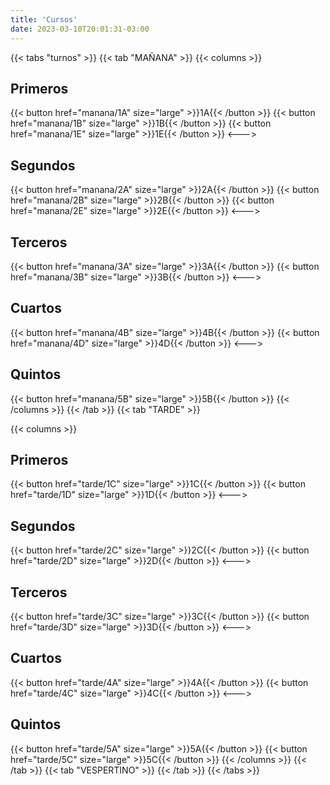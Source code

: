 ```yaml
---
title: 'Cursos'
date: 2023-03-10T20:01:31-03:00
---
```


{{< tabs "turnos" >}}
{{< tab "MAÑANA" >}}
{{< columns >}}

## Primeros

{{< button href="manana/1A" size="large" >}}1A{{< /button >}}
{{< button href="manana/1B" size="large" >}}1B{{< /button >}}
{{< button href="manana/1E" size="large" >}}1E{{< /button >}}
<--->

## Segundos

{{< button href="manana/2A" size="large" >}}2A{{< /button >}}
{{< button href="manana/2B" size="large" >}}2B{{< /button >}}
{{< button href="manana/2E" size="large" >}}2E{{< /button >}}
<--->

## Terceros

{{< button href="manana/3A" size="large" >}}3A{{< /button >}}
{{< button href="manana/3B" size="large" >}}3B{{< /button >}}
<--->

## Cuartos

{{< button href="manana/4B" size="large" >}}4B{{< /button >}}
{{< button href="manana/4D" size="large" >}}4D{{< /button >}}
<--->

## Quintos

{{< button href="manana/5B" size="large" >}}5B{{< /button >}}
{{< /columns >}}
{{< /tab >}}
{{< tab "TARDE" >}}

{{< columns >}}

## Primeros

{{< button href="tarde/1C" size="large" >}}1C{{< /button >}}
{{< button href="tarde/1D" size="large" >}}1D{{< /button >}}
<--->

## Segundos

{{< button href="tarde/2C" size="large" >}}2C{{< /button >}}
{{< button href="tarde/2D" size="large" >}}2D{{< /button >}}
<--->

## Terceros

{{< button href="tarde/3C" size="large" >}}3C{{< /button >}}
{{< button href="tarde/3D" size="large" >}}3D{{< /button >}}
<--->

## Cuartos

{{< button href="tarde/4A" size="large" >}}4A{{< /button >}}
{{< button href="tarde/4C" size="large" >}}4C{{< /button >}}
<--->

## Quintos

{{< button href="tarde/5A" size="large" >}}5A{{< /button >}}
{{< button href="tarde/5C" size="large" >}}5C{{< /button >}}
{{< /columns >}}
{{< /tab >}}
{{< tab "VESPERTINO" >}}
{{< /tab >}}
{{< /tabs >}}
